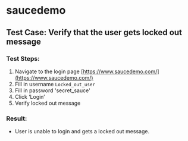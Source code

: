 # saucedemo

## Test Case: Verify that the user gets locked out message

### Test Steps:
1. Navigate to the login page [https://www.saucedemo.com/](https://www.saucedemo.com/)
2. Fill in username `Locked_out_user`
3. Fill in password 'secret_sauce'
4. Click ‘Login’
5. Verify locked out message

### Result:
- User is unable to login and gets a locked out message.